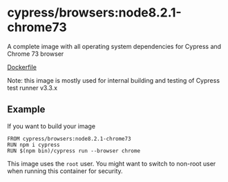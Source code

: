 # cypress/browsers:node8.2.1-chrome73

A complete image with all operating system dependencies for Cypress and Chrome 73 browser

[Dockerfile](Dockerfile)

Note: this image is mostly used for internal building and testing of Cypress test runner v3.3.x

## Example

If you want to build your image

```
FROM cypress/browsers:node8.2.1-chrome73
RUN npm i cypress
RUN $(npm bin)/cypress run --browser chrome
```

This image uses the `root` user. You might want to switch to non-root
user when running this container for security.
